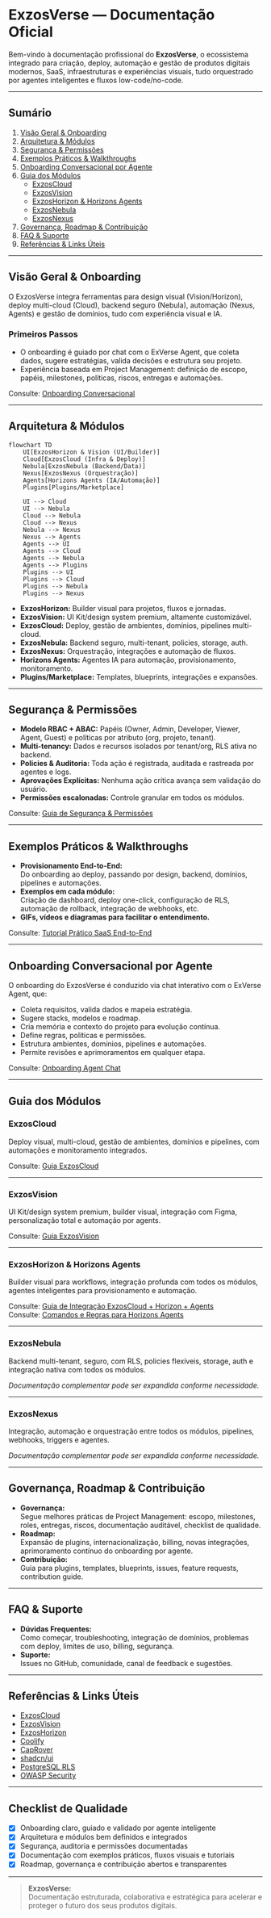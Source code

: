 # ExzosVerse — Documentação Oficial

Bem-vindo à documentação profissional do **ExzosVerse**, o ecossistema integrado para criação, deploy, automação e gestão de produtos digitais modernos, SaaS, infraestruturas e experiências visuais, tudo orquestrado por agentes inteligentes e fluxos low-code/no-code.

---

## Sumário

1. [Visão Geral & Onboarding](#visão-geral--onboarding)
2. [Arquitetura & Módulos](#arquitetura--módulos)
3. [Segurança & Permissões](#segurança--permissões)
4. [Exemplos Práticos & Walkthroughs](#exemplos-práticos--walkthroughs)
5. [Onboarding Conversacional por Agente](#onboarding-conversacional-por-agente)
6. [Guia dos Módulos](#guia-dos-módulos)
    - [ExzosCloud](#exzoscloud)
    - [ExzosVision](#exzosvision)
    - [ExzosHorizon & Horizons Agents](#exzoshorizon--horizons-agents)
    - [ExzosNebula](#exzosnebula)
    - [ExzosNexus](#exzosnexus)
7. [Governança, Roadmap & Contribuição](#governança-roadmap--contribuição)
8. [FAQ & Suporte](#faq--suporte)
9. [Referências & Links Úteis](#referências--links-úteis)

---

## Visão Geral & Onboarding

O ExzosVerse integra ferramentas para design visual (Vision/Horizon), deploy multi-cloud (Cloud), backend seguro (Nebula), automação (Nexus, Agents) e gestão de domínios, tudo com experiência visual e IA.

### Primeiros Passos

- O onboarding é guiado por chat com o ExVerse Agent, que coleta dados, sugere estratégias, valida decisões e estrutura seu projeto.
- Experiência baseada em Project Management: definição de escopo, papéis, milestones, políticas, riscos, entregas e automações.

Consulte: [Onboarding Conversacional](./ONBOARDING_AGENT_CHAT_EXZOSVERSE.md)

---

## Arquitetura & Módulos

```mermaid
flowchart TD
    UI[ExzosHorizon & Vision (UI/Builder)]
    Cloud[ExzosCloud (Infra & Deploy)]
    Nebula[ExzosNebula (Backend/Data)]
    Nexus[ExzosNexus (Orquestração)]
    Agents[Horizons Agents (IA/Automação)]
    Plugins[Plugins/Marketplace]

    UI --> Cloud
    UI --> Nebula
    Cloud --> Nebula
    Cloud --> Nexus
    Nebula --> Nexus
    Nexus --> Agents
    Agents --> UI
    Agents --> Cloud
    Agents --> Nebula
    Agents --> Plugins
    Plugins --> UI
    Plugins --> Cloud
    Plugins --> Nebula
    Plugins --> Nexus
```

- **ExzosHorizon:** Builder visual para projetos, fluxos e jornadas.
- **ExzosVision:** UI Kit/design system premium, altamente customizável.
- **ExzosCloud:** Deploy, gestão de ambientes, domínios, pipelines multi-cloud.
- **ExzosNebula:** Backend seguro, multi-tenant, policies, storage, auth.
- **ExzosNexus:** Orquestração, integrações e automação de fluxos.
- **Horizons Agents:** Agentes IA para automação, provisionamento, monitoramento.
- **Plugins/Marketplace:** Templates, blueprints, integrações e expansões.

---

## Segurança & Permissões

- **Modelo RBAC + ABAC:** Papéis (Owner, Admin, Developer, Viewer, Agent, Guest) e políticas por atributo (org, projeto, tenant).
- **Multi-tenancy:** Dados e recursos isolados por tenant/org, RLS ativa no backend.
- **Policies & Auditoria:** Toda ação é registrada, auditada e rastreada por agentes e logs.
- **Aprovações Explícitas:** Nenhuma ação crítica avança sem validação do usuário.
- **Permissões escalonadas:** Controle granular em todos os módulos.

Consulte: [Guia de Segurança & Permissões](./SECURITY_PERMISSIONS_EXZOSVERSE.md)

---

## Exemplos Práticos & Walkthroughs

- **Provisionamento End-to-End:**  
  Do onboarding ao deploy, passando por design, backend, domínios, pipelines e automações.
- **Exemplos em cada módulo:**  
  Criação de dashboard, deploy one-click, configuração de RLS, automação de rollback, integração de webhooks, etc.
- **GIFs, vídeos e diagramas para facilitar o entendimento.**

Consulte: [Tutorial Prático SaaS End-to-End](./TUTORIAL_EXZOSVERSE_END_TO_END.md)

---

## Onboarding Conversacional por Agente

O onboarding do ExzosVerse é conduzido via chat interativo com o ExVerse Agent, que:

- Coleta requisitos, valida dados e mapeia estratégia.
- Sugere stacks, modelos e roadmap.
- Cria memória e contexto do projeto para evolução contínua.
- Define regras, políticas e permissões.
- Estrutura ambientes, domínios, pipelines e automações.
- Permite revisões e aprimoramentos em qualquer etapa.

Consulte: [Onboarding Agent Chat](./ONBOARDING_AGENT_CHAT_EXZOSVERSE.md)

---

## Guia dos Módulos

### ExzosCloud

Deploy visual, multi-cloud, gestão de ambientes, domínios e pipelines, com automações e monitoramento integrados.

Consulte: [Guia ExzosCloud](./GUIDE_EXZOSCLOUD.md)

---

### ExzosVision

UI Kit/design system premium, builder visual, integração com Figma, personalização total e automação por agents.

Consulte: [Guia ExzosVision](./GUIDE_EXZOSVISION.md)

---

### ExzosHorizon & Horizons Agents

Builder visual para workflows, integração profunda com todos os módulos, agentes inteligentes para provisionamento e automação.

Consulte: [Guia de Integração ExzosCloud + Horizon + Agents](./GUIDE_EXZOSHORIZON_EXZOSCLOUD_INTEGRATION.md)  
Consulte: [Comandos e Regras para Horizons Agents](./HORIZONS_AGENT_COMMANDS.md)

---

### ExzosNebula

Backend multi-tenant, seguro, com RLS, policies flexíveis, storage, auth e integração nativa com todos os módulos.

*Documentação complementar pode ser expandida conforme necessidade.*

---

### ExzosNexus

Integração, automação e orquestração entre todos os módulos, pipelines, webhooks, triggers e agentes.

*Documentação complementar pode ser expandida conforme necessidade.*

---

## Governança, Roadmap & Contribuição

- **Governança:**  
  Segue melhores práticas de Project Management: escopo, milestones, roles, entregas, riscos, documentação auditável, checklist de qualidade.
- **Roadmap:**  
  Expansão de plugins, internacionalização, billing, novas integrações, aprimoramento contínuo do onboarding por agente.
- **Contribuição:**  
  Guia para plugins, templates, blueprints, issues, feature requests, contribution guide.

---

## FAQ & Suporte

- **Dúvidas Frequentes:**  
  Como começar, troubleshooting, integração de domínios, problemas com deploy, limites de uso, billing, segurança.
- **Suporte:**  
  Issues no GitHub, comunidade, canal de feedback e sugestões.

---

## Referências & Links Úteis

- [ExzosCloud](https://github.com/exzosdigital/exzoscloud)
- [ExzosVision](https://github.com/exzosdigital/exzosvision)
- [ExzosHorizon](https://github.com/exzosdigital/exzoshorizon)
- [Coolify](https://github.com/coollabsio/coolify)
- [CapRover](https://github.com/caprover/caprover)
- [shadcn/ui](https://github.com/shadcn-ui/ui)
- [PostgreSQL RLS](https://www.postgresql.org/docs/current/ddl-rowsecurity.html)
- [OWASP Security](https://cheatsheetseries.owasp.org/)

---

## Checklist de Qualidade

- [x] Onboarding claro, guiado e validado por agente inteligente
- [x] Arquitetura e módulos bem definidos e integrados
- [x] Segurança, auditoria e permissões documentadas
- [x] Documentação com exemplos práticos, fluxos visuais e tutoriais
- [x] Roadmap, governança e contribuição abertos e transparentes

---

> **ExzosVerse:**  
> Documentação estruturada, colaborativa e estratégica para acelerar e proteger o futuro dos seus produtos digitais.
